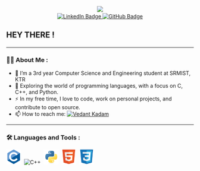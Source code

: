 <div id="header" align="center">
  <img src="https://media.giphy.com/media/u2pmTWUi0MXjyrMaVj/giphy.gif" width="100"/>
</div>
<div id="badges" align="center">
  <a href="https://www.linkedin.com/in/vedant-kadam-17625b220">
    <img src="https://img.shields.io/badge/LinkedIn-blue?style=for-the-badge&logo=linkedin&logoColor=white" alt="LinkedIn Badge"/>
  </a>
  <a href="https://github.com/Vedantkadam5859">
    <img src="https://img.shields.io/badge/GitHub-black?style=for-the-badge&logo=github&logoColor=white" alt="GitHub Badge"/>
  </a>
  
</div>
<div align="left">
<h2> 
  HEY THERE !

 ---

### :technologist: About Me :
- :telescope: I’m a 3rd year Computer Science and Engineering student at SRMIST, KTR 
- :seedling: Exploring the world of programming languages, with a focus on C, C++, and Python.
- :zap: In my free time, I love to code, work on personal projects, and contribute to open source.
- :mailbox: How to reach me:     [![Vedant Kadam](https://img.shields.io/badge/-Vedant-blue?style=flat&logo=Linkedin&logoColor=white)](https://www.linkedin.com/in/vedant-kadam-17625b220)


 ---

### :hammer_and_wrench: Languages and Tools :
 
 <div>
  <img src="https://github.com/devicons/devicon/blob/master/icons/c/c-original.svg" title="C" alt="C" width="40" height="40"/>&nbsp;
  <img src="https://cdn.jsdelivr.net/gh/devicons/devicon/icons/cplusplus/cplusplus-original.svg" title="C++" alt="C++" width="40" height="40"/>&nbsp;
  <img src="https://github.com/devicons/devicon/blob/master/icons/python/python-original.svg" title="Python" alt="Python" width="40" height="40"/>&nbsp;
  <img src="https://github.com/devicons/devicon/blob/master/icons/html5/html5-original.svg" title="HTML5" alt="HTML5" width="40" height="40"/>&nbsp;
  <img src="https://github.com/devicons/devicon/blob/master/icons/css3/css3-original.svg" title="CSS3" alt="CSS" width="40" height="40"/>&nbsp;
 
</div>


